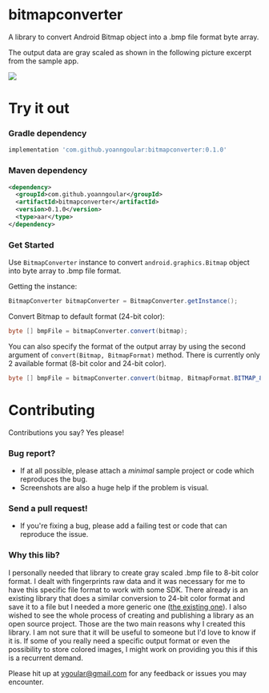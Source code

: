 # bitmapconverter
A library to convert Android Bitmap object into a .bmp file format byte array.

The output data are gray scaled as shown in the following picture excerpt from the sample app.

![](http://i68.tinypic.com/atr8nb.png)

# Try it out

### Gradle dependency
```groovy
implementation 'com.github.yoanngoular:bitmapconverter:0.1.0'
```

### Maven dependency
```xml
<dependency>
  <groupId>com.github.yoanngoular</groupId>
  <artifactId>bitmapconverter</artifactId>
  <version>0.1.0</version>
  <type>aar</type>
</dependency>
```

### Get Started
Use `BitmapConverter` instance to convert `android.graphics.Bitmap` object into byte array to .bmp file format.

Getting the instance:

```java
BitmapConverter bitmapConverter = BitmapConverter.getInstance();
```

Convert Bitmap to default format (24-bit color):
```java
byte [] bmpFile = bitmapConverter.convert(bitmap);
```

You can also specify the format of the output array by using the second argument of `convert(Bitmap, BitmapFormat)` method.
There is currently only 2 available format (8-bit color and 24-bit color).

```java
byte [] bmpFile = bitmapConverter.convert(bitmap, BitmapFormat.BITMAP_8_BIT_COLOR);
```

# Contributing
Contributions you say?  Yes please!

### Bug report? 
- If at all possible, please attach a *minimal* sample project or code which reproduces the bug. 
- Screenshots are also a huge help if the problem is visual.
### Send a pull request!
- If you're fixing a bug, please add a failing test or code that can reproduce the issue.

### Why this lib?
I personally needed that library to create gray scaled .bmp file to 8-bit color format. 
I dealt with fingerprints raw data and it was necessary for me to have this specific file format to work with some SDK.
There already is an existing library that does a similar conversion to 24-bit color format and save it to a file but I needed a more generic one ([the existing one](https://github.com/ultrakain/AndroidBitmapUtil)).
I also wished to see the whole process of creating and publishing a library as an open source project. Those are the two main reasons why I created this library.
I am not sure that it will be useful to someone but I'd love to know if it is. 
If some of you really need a specific output format or even the possibility to store colored images, I might work on providing you this if this is a recurrent demand. 

Please hit up at ygoular@gmail.com for any feedback or issues you may encounter.
